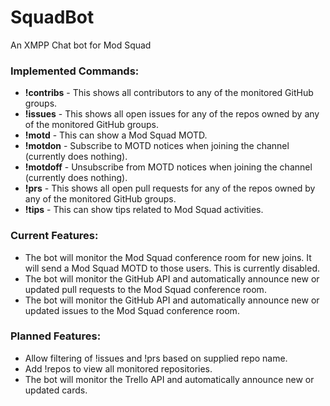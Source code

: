# SquadBot
An XMPP Chat bot for Mod Squad

### Implemented Commands:

 * **!contribs** - This shows all contributors to any of the monitored GitHub groups. 
 * **!issues** - This shows all open issues for any of the repos owned by any of the monitored GitHub groups.
 * **!motd** - This can show a Mod Squad MOTD.
 * **!motdon** - Subscribe to MOTD notices when joining the channel (currently does nothing).
 * **!motdoff** - Unsubscribe from MOTD notices when joining the channel (currently does nothing).
 * **!prs** - This shows all open pull requests for any of the repos owned by any of the monitored GitHub groups.
 * **!tips** - This can show tips related to Mod Squad activities.

### Current Features:
 * The bot will monitor the Mod Squad conference room for new joins. It will send a Mod Squad MOTD to those users. This is currently disabled.
 * The bot will monitor the GitHub API and automatically announce new or updated pull requests to the Mod Squad conference room.
 * The bot will monitor the GitHub API and automatically announce new or updated issues to the Mod Squad conference room.
 
### Planned Features:
 * Allow filtering of !issues and !prs based on supplied repo name.
 * Add !repos to view all monitored repositories.
 * The bot will monitor the Trello API and automatically announce new or updated cards.
 
